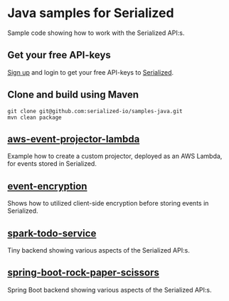 # Java samples for Serialized

Sample code showing how to work with the Serialized API:s. 

## Get your free API-keys

[Sign up](https://serialized.io/) and login to get your free API-keys to [Serialized](https://serialized.io).

## Clone and build using Maven

```
git clone git@github.com:serialized-io/samples-java.git
mvn clean package
```

## [aws-event-projector-lambda](https://github.com/serialized-io/samples-java/tree/master/aws-event-projector-lambda)

Example how to create a custom projector, deployed as an AWS Lambda, for events stored in Serialized.

## [event-encryption](https://github.com/serialized-io/samples-java/tree/master/event-encryption)

Shows how to utilized client-side encryption before storing events in Serialized.

## [spark-todo-service](https://github.com/serialized-io/samples-java/tree/master/spark-todo-service)

Tiny backend showing various aspects of the Serialized API:s.

## [spring-boot-rock-paper-scissors](https://github.com/serialized-io/samples-java/tree/master/spring-boot-rock-paper-scissors)

Spring Boot backend showing various aspects of the Serialized API:s.

